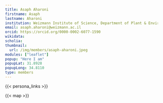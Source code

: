 ```yaml
---
title: Asaph Aharoni
firstname: Asaph
lastname: Aharoni
institution: Weizmann Institute of Science, Department of Plant & Environmental Sciences (Vegetable Research / Plant Metabolism)
email: asaph.aharoni@weizmann.ac.il
orcid: https://orcid.org/0000-0002-6077-1590
wikidata:
scholia:
thumbnail:
  url: /img/members/asaph-aharoni.jpeg
modules: ["leaflet"]
popup: "Here I am"
popupLat: 31.8928
popupLong: 34.8110
type: members
---
```


{{< persona_links >}}

{{< map >}}

